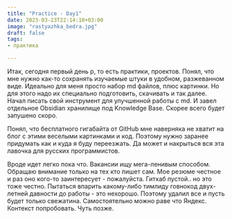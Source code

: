 ```yaml
---
title: "Practice - Day1"
date: 2023-03-23T22:14:10+03:00
image: "rastyazhka_bedra.jpg"
draft: false
tags:
- практика

---
```



Итак, сегодня первый день p, то есть практики, проектов. Понял, что мне нужно как-то сохранять изучаемые штуки в удобном, разжеванном виде. Идеально для меня просто набор md файлов, плюс картинки. Но для этого надо их специально подготовить, скачивать и так далее. Начал писать свой инструмент для улучшенной работы с md. И завел отдельное Obsidian хранилище под Knowledge Base. Скорее всего будет запушено скоро. 

Понял, что бесплатного гигабайта от GitHub мне наверняка не хватит на блог с этими веселыми картинками и код. Поэтому нужно заранее придумать как и куда я буду переезжать. Да может и накрыться вся эта лавочка для русских программистов.

Вроде идет легко пока что. Вакансии ищу мега-ленивым способом. Обращаю внимание только на тех кто пишет сам. Мое резюме честное и раз оно кого-то заинтересует - пожалуйста. Гитхаб пустой.. но это тоже честно. Пытаться впарить какому-либо тимлиду говнокод двух-летней давности до работы - это нехорошо. Поэтому удалил все и пусть будет только свежатина. Самостоятельно можно раве что Яндекс. Контекст попробовать. Чуть позже. 


